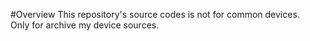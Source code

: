 #Overview
This repository's source codes is not for common devices.  
Only for archive my device sources.
